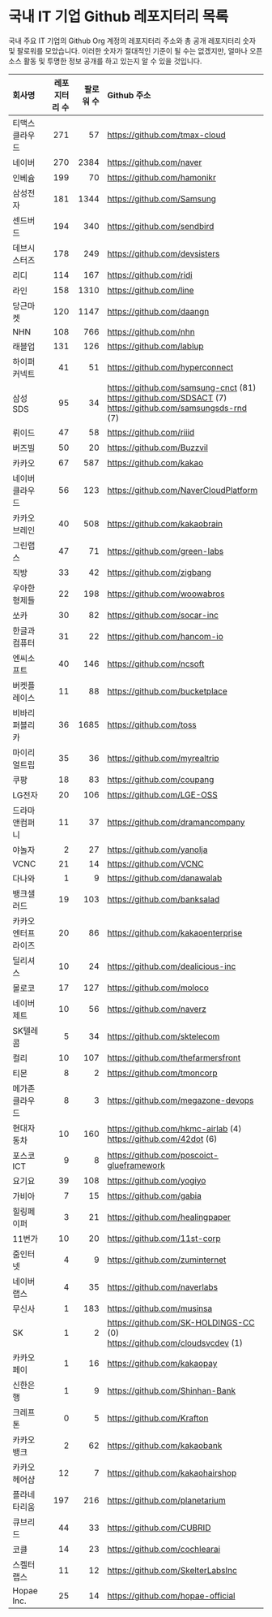 # 국내 IT 기업 Github 레포지터리 목록
국내 주요 IT 기업의 Github Org 계정의 레포지터리 주소와 총 공개 레포지터리 숫자 및 팔로워를 모았습니다. 이러한 숫자가 절대적인 기준이 될 수는 없겠지만, 얼마나 오픈 소스 활동 및 투명한 정보 공개를 하고 있는지 알 수 있을 것입니다.

<!-- MARKDOWN_TABLE(GITHUB): START -->

| **회사명** | **레포지터리 수** | **팔로워 수** | **Github 주소** |
|:---|---:|---:|:---|
| 티맥스클라우드 | 271 | 57 | https://github.com/tmax-cloud |
| 네이버 | 270 | 2384 | https://github.com/naver |
| 인베슘 | 199 | 70 | https://github.com/hamonikr |
| 삼성전자 | 181 | 1344 | https://github.com/Samsung |
| 센드버드 | 194 | 340 | https://github.com/sendbird |
| 데브시스터즈 | 178 | 249 | https://github.com/devsisters |
| 리디 | 114 | 167 | https://github.com/ridi |
| 라인 | 158 | 1310 | https://github.com/line |
| 당근마켓 | 120 | 1147 | https://github.com/daangn |
| NHN | 108 | 766 | https://github.com/nhn |
| 래블업 | 131 | 126 | https://github.com/lablup |
| 하이퍼커넥트 | 41 | 51 | https://github.com/hyperconnect |
| 삼성SDS | 95 | 34 | https://github.com/samsung-cnct (81)<br />https://github.com/SDSACT (7)<br />https://github.com/samsungsds-rnd (7) |
| 뤼이드 | 47 | 58 | https://github.com/riiid |
| 버즈빌 | 50 | 20 | https://github.com/Buzzvil |
| 카카오 | 67 | 587 | https://github.com/kakao |
| 네이버클라우드 | 56 | 123 | https://github.com/NaverCloudPlatform |
| 카카오브레인 | 40 | 508 | https://github.com/kakaobrain |
| 그린랩스 | 47 | 71 | https://github.com/green-labs |
| 직방 | 33 | 42 | https://github.com/zigbang |
| 우아한형제들 | 22 | 198 | https://github.com/woowabros |
| 쏘카 | 30 | 82 | https://github.com/socar-inc |
| 한글과컴퓨터 | 31 | 22 | https://github.com/hancom-io |
| 엔씨소프트 | 40 | 146 | https://github.com/ncsoft |
| 버켓플레이스 | 11 | 88 | https://github.com/bucketplace |
| 비바리퍼블리카 | 36 | 1685 | https://github.com/toss |
| 마이리얼트립 | 35 | 36 | https://github.com/myrealtrip |
| 쿠팡 | 18 | 83 | https://github.com/coupang |
| LG전자 | 20 | 106 | https://github.com/LGE-OSS |
| 드라마앤컴퍼니 | 11 | 37 | https://github.com/dramancompany |
| 야놀자 | 2 | 27 | https://github.com/yanolja |
| VCNC | 21 | 14 | https://github.com/VCNC |
| 다나와 | 1 | 9 | https://github.com/danawalab |
| 뱅크샐러드 | 19 | 103 | https://github.com/banksalad |
| 카카오엔터프라이즈 | 20 | 86 | https://github.com/kakaoenterprise |
| 딜리셔스 | 10 | 24 | https://github.com/dealicious-inc |
| 몰로코 | 17 | 127 | https://github.com/moloco |
| 네이버제트 | 10 | 56 | https://github.com/naverz |
| SK텔레콤 | 5 | 34 | https://github.com/sktelecom |
| 컬리 | 10 | 107 | https://github.com/thefarmersfront |
| 티몬 | 8 | 2 | https://github.com/tmoncorp |
| 메가존클라우드 | 8 | 3 | https://github.com/megazone-devops |
| 현대자동차 | 10 | 160 | https://github.com/hkmc-airlab (4)<br />https://github.com/42dot (6) |
| 포스코ICT | 9 | 8 | https://github.com/poscoict-glueframework |
| 요기요 | 39 | 108 | https://github.com/yogiyo |
| 가비아 | 7 | 15 | https://github.com/gabia |
| 힐링페이퍼 | 3 | 21 | https://github.com/healingpaper |
| 11번가 | 10 | 20 | https://github.com/11st-corp |
| 줌인터넷 | 4 | 9 | https://github.com/zuminternet |
| 네이버랩스 | 4 | 35 | https://github.com/naverlabs |
| 무신사 | 1 | 183 | https://github.com/musinsa |
| SK | 1 | 2 | https://github.com/SK-HOLDINGS-CC (0)<br />https://github.com/cloudsvcdev (1) |
| 카카오페이 | 1 | 16 | https://github.com/kakaopay |
| 신한은행 | 1 | 9 | https://github.com/Shinhan-Bank |
| 크레프톤 | 0 | 5 | https://github.com/Krafton |
| 카카오뱅크 | 2 | 62 | https://github.com/kakaobank |
| 카카오헤어샵 | 12 | 7 | https://github.com/kakaohairshop |
| 플라네타리움 | 197 | 216 | https://github.com/planetarium |
| 큐브리드 | 44 | 33 | https://github.com/CUBRID |
| 코클 | 14 | 23 | https://github.com/cochlearai |
| 스켈터랩스 | 11 | 12 | https://github.com/SkelterLabsInc |
| Hopae Inc. | 25 | 14 | https://github.com/hopae-official |

<!-- MARKDOWN_TABLE(GITHUB): END -->
